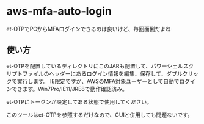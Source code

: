 # aws-mfa-auto-login
et-OTPでPCからMFAログインできるのは良いけど、毎回面倒だよね

## 使い方
et-OTPを配置しているディレクトリにこのJARも配置して、パワーシェルスクリプトファイルのヘッダーにあるログイン情報を編集、保存して、ダブルクリックで実行します。
IE限定ですが、AWSのMFA対象ユーザーとして自動でログインできます。Win7Pro/IE11/JRE8で動作確認済み。


et-OTPにトークンが設定してある状態で使用してください。

このツールはet-OTPを参照するだけなので、GUIと併用しても問題ないです。